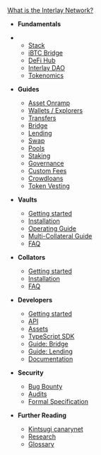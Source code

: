 <!-- docs/_sidebar.md -->

[What is the Interlay Network?](/)


* **Fundamentals**
* 
  * [Stack](learn/stack.md)
  * [iBTC Bridge](learn/ibtc-bridge.md)
  * [DeFi Hub](learn/defi-hub.md)
  * [Interlay DAO](learn/interlay-dao.md)
  * [Tokenomics](learn/tokenomics.md)

* **Guides**
  * [Asset Onramp](guides/assets.md)
  * [Wallets / Explorers](guides/wallets-explorers.md)
  * [Transfers](guides/transfers.md)
  * [Bridge](guides/bridge.md)
  * [Lending](guides/lending.md)
  * [Swap](guides/swap.md)
  * [Pools](guides/pools.md)
  * [Staking](guides/stake.md)
  * [Governance](guides/governance.md)
  * [Custom Fees](guides/custom-fees.md)
  * [Crowdloans](guides/crowdloans.md)
  * [Token Vesting](guides/vesting.md)

* **Vaults**

  * [Getting started](vault/overview.md)
  * [Installation](vault/installation.md)
  * [Operating Guide](vault/guide.md)
  * [Multi-Collateral Guide](vault/multi-collateral.md)
  * [FAQ](vault/faq.md)

* **Collators**

  * [Getting started](collator/overview.md)
  * [Installation](collator/guide.md)
  * [FAQ](collator/faq.md)

* **Developers**

  * [Getting started](developers/overview.md)
  * [API](developers/api.md)
  * [Assets](developers/assets.md)
  * [TypeScript SDK](developers/integration.md)
  * [Guide: Bridge](developers/bridge.md)
  * [Guide: Lending](developers/lending.md)
  * [Documentation](developers/documentation.md)

* **Security**

  * [Bug Bounty](about/bug-bounty.md)
  * [Audits](about/audits.md)
  * [Formal Specification](https://spec.interlay.io/)

* **Further Reading**

  * [Kintsugi canarynet](about/kintsugi.md)
  * [Research](about/research.md)
  * [Glossary](about/glossary.md)
